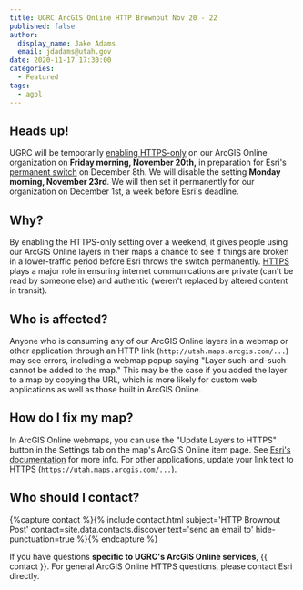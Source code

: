 ```yaml
---
title: UGRC ArcGIS Online HTTP Brownout Nov 20 - 22
published: false
author:
  display_name: Jake Adams
  email: jdadams@utah.gov
date: 2020-11-17 17:30:00
categories:
  - Featured
tags:
  - agol
---
```


## Heads up!

UGRC will be temporarily [enabling HTTPS-only](https://support.esri.com/en/Technical-Article/000022877) on our ArcGIS Online organization on **Friday morning, November 20th,** in preparation for Esri's [permanent switch](https://support.esri.com/en/https_only) on December 8th. We will disable the setting **Monday morning, November 23rd**. We will then set it permanently for our organization on December 1st, a week before Esri's deadline.

## Why?

By enabling the HTTPS-only setting over a weekend, it gives people using our ArcGIS Online layers in their maps a chance to see if things are broken in a lower-traffic period before Esri throws the switch permanently. [HTTPS](https://en.wikipedia.org/wiki/HTTPS) plays a major role in ensuring internet communications are private (can't be read by someone else) and authentic (weren't replaced by altered content in transit).

## Who is affected?

Anyone who is consuming any of our ArcGIS Online layers in a webmap or other application through an HTTP link (`http://utah.maps.arcgis.com/...`) may see errors, including a webmap popup saying "Layer such-and-such cannot be added to the map." This may be the case if you added the layer to a map by copying the URL, which is more likely for custom web applications as well as those built in ArcGIS Online.

## How do I fix my map?

In ArcGIS Online webmaps, you can use the "Update Layers to HTTPS" button in the Settings tab on the map's ArcGIS Online item page. See [Esri's documentation](https://doc.arcgis.com/en/arcgis-online/reference/faq.htm#LAYERS_HTTPS) for more info. For other applications, update your link text to HTTPS (`https://utah.maps.arcgis.com/...`).

## Who should I contact?

{%capture contact %}{% include contact.html subject='HTTP Brownout Post' contact=site.data.contacts.discover text='send an email to' hide-punctuation=true %}{% endcapture %}

If you have questions **specific to UGRC's ArcGIS Online services**, {{ contact }}. For general ArcGIS Online HTTPS questions, please contact Esri directly.
